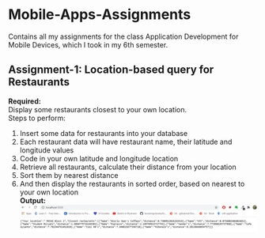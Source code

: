 # Mobile-Apps-Assignments
Contains all my assignments for the class Application Development for Mobile Devices, which I took in my 6th semester.  

## Assignment-1: Location-based query for Restaurants  
**Required:**  
Display some restaurants closest to your own location.  
Steps to perform:
1. Insert some data for restaurants into your database
2. Each restaurant data will have restaurant name, their latitude and longitude values
3. Code in your own latitude and longitude location
4. Retrieve all restaurants, calculate their distance from your location
5. Sort them by nearest distance
6. And then display the restaurants in sorted order, based on nearest to your own location  
**Output:**  
![](Location-Assignment/API-Output.PNG)
